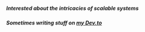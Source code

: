 <h5>Interested about the intricacies of scalable systems</h5>
<h5>Sometimes writing stuff on <a href="https://dev.to/ragrag"><b>my Dev.to</b></a> </h5>
<!-- <h5>Recent Articles  <img height="22" width="22" src="https://d2fltix0v2e0sb.cloudfront.net/dev-badge.svg">  <img/> </h5>-->

<!-- BLOG-POST-LIST:START -->
<!---
- [Youtube GIF Maker Using Next.js, Node and RabbitMQ](https://dev.to/ragrag/getting-started-youtube-gif-maker-using-next-js-node-and-rabbitmq-1cl9)   
- [Asynchronous Request-Response Pattern](https://dev.to/ragrag/asynchronous-request-response-pattern-2pbj)   
- [Adding A Pub/Sub layer To Your Express Backend](https://dev.to/ragrag/adding-a-pub-sub-layer-to-your-express-backend-3p09)   
-->
<!-- BLOG-POST-LIST:END -->

<!---
<h6>Find Me</h6>
<div align="center">
<a href="https://www.linkedin.com/in/raggi-h/" target="_blank">
<img src=https://img.shields.io/badge/linkedin-%231E77B5.svg?&style=for-the-badge&logo=linkedin&logoColor=white alt=linkedin style="margin-bottom: 5px;" />
</a>
<a href="https://twitter.com/ragragg_" target="_blank">
<img src=https://img.shields.io/badge/twitter-%2300acee.svg?&style=for-the-badge&logo=twitter&logoColor=white alt=twitter style="margin-bottom: 5px;" />
</a>
</div>  
-->

<!---
<tr><td valign="top" width="10%"></td><td valign="top" width="80%">
<h6>Technologies of Interest</h6>
<div align="center">
    <img src="typescript-original.svg" alt="TypeScript" width="40" />
    <img src="nodejs-original.svg" alt="Node.Js" width="40" />
    <img src="react-original.svg" alt="React" width="40" />
    <img src="postgresql-original.svg" alt="PostgresSQL" width="40" />
    <img src="mongodb-original.svg" alt="mongodb" width="40" />
</div></td><td valign="top" width="10%"></td></tr>
-->

